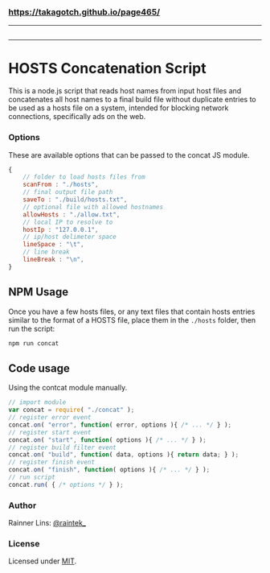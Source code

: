 ### https://takagotch.github.io/page465/
---



```
```

---
[twitter]: http://twitter.com/raintek_
[mit]: http://www.opensource.org/licenses/mit-license.php
[repo]: https://github.com/rainner/syntaxy-js
[demo]: https://rainner.github.io/syntaxy-js

# HOSTS Concatenation Script
This is a node.js script that reads host names from input host files and concatenates all host names
to a final build file without duplicate entries to be used as a hosts file on a system, intended for
blocking network connections, specifically ads on the web.

### Options
These are available options that can be passed to the concat JS module.
```js
{
    // folder to load hosts files from
    scanFrom : "./hosts",
    // final output file path
    saveTo : "./build/hosts.txt",
    // optional file with allowed hostnames
    allowHosts : "./allow.txt",
    // local IP to resolve to
    hostIp : "127.0.0.1",
    // ip/host delimeter space
    lineSpace : "\t",
    // line break
    lineBreak : "\n",
}
```

## NPM Usage
Once you have a few hosts files, or any text files that contain hosts entries similar to the format of a HOSTS file, place them in the `./hosts` folder, then run the script:

```html
npm run concat
```

## Code usage
Using the contcat module manually.
```js
// import module
var concat = require( "./concat" );
// register error event
concat.on( "error", function( error, options ){ /* ... */ } );
// register start event
concat.on( "start", function( options ){ /* ... */ } );
// register build filter event
concat.on( "build", function( data, options ){ return data; } );
// register finish event
concat.on( "finish", function( options ){ /* ... */ } );
// run script
concat.run( { /* options */ } );
```

### Author

Rainner Lins: [@raintek_][twitter]

### License

Licensed under [MIT][mit].
